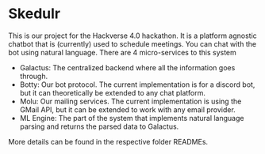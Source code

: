 # Skedulr

This is our project for the Hackverse 4.0 hackathon. It is a platform agnostic chatbot that is (currently) used to schedule meetings. You can chat with the bot using natural language. There are 4 micro-services to this system

- Galactus: The centralized backend where all the information goes through.
- Botty: Our bot protocol. The current implementation is for a discord bot, but it can theoretically be extended to any chat platform.
- Molu: Our mailing services. The current implementation is using the GMail API, but it can be extended to work with any email provider.
- ML Engine: The part of the system that implements natural language parsing and returns the parsed data to Galactus.

More details can be found in the respective folder READMEs.
